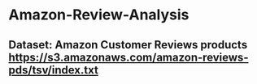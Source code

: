# Amazon-Review-Analysis

## Dataset: Amazon Customer Reviews products https://s3.amazonaws.com/amazon-reviews-pds/tsv/index.txt
